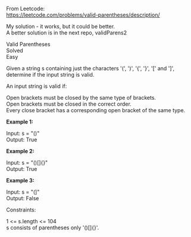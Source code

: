 From Leetcode:  
https://leetcode.com/problems/valid-parentheses/description/  

My solution - it works, but it could be better.  
A better solution is in the next repo, validParens2  

Valid Parentheses  
Solved  
Easy  

Given a string s containing just the characters '(', ')', '{', '}', '[' and ']',  
determine if the input string is valid.  

An input string is valid if:  

Open brackets must be closed by the same type of brackets.  
Open brackets must be closed in the correct order.  
Every close bracket has a corresponding open bracket of the same type.  
 

**Example 1:**  

Input: s = "()"  
Output: True  

**Example 2:**  

Input: s = "()[]{}"  
Output: True  

**Example 3:**  

Input: s = "(]"  
Output: False  
 

Constraints:  

1 <= s.length <= 104  
s consists of parentheses only '()[]{}'.  
